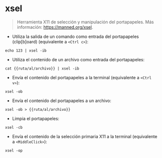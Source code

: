 # xsel

> Herramienta X11 de selección y manipulación del portapapeles.
> Más información: <https://manned.org/xsel>.

- Utiliza la salida de un comando como entrada del portapapeles (clip[b]oard) (equivalente a `<Ctrl c>`):

`echo 123 | xsel -ib`

- Utiliza el contenido de un archivo como entrada del portapapeles:

`cat {{ruta/al/archivo}} | xsel -ib`

- Envía el contenido del portapapeles a la terminal (equivalente a `<Ctrl v>`):

`xsel -ob`

- Envía el contenido del portapapeles a un archivo:

`xsel -ob > {{ruta/al/archivo}}`

- Limpia el portapapeles:

`xsel -cb`

- Envía el contenido de la selección primaria X11 a la terminal (equivalente a `<MiddleClick>`):

`xsel -op`
